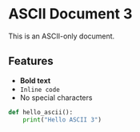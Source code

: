 # ASCII Document 3

This is an ASCII-only document.

## Features
- **Bold text**
- `Inline code`
- No special characters

```python
def hello_ascii():
    print("Hello ASCII 3")
```
